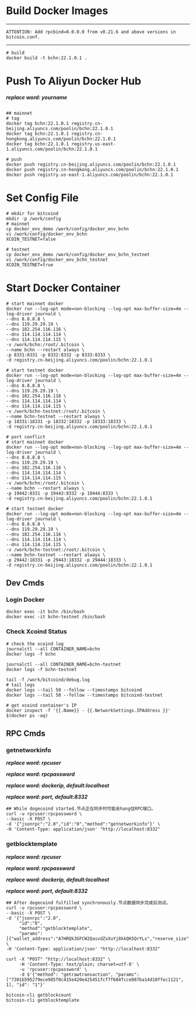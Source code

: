 # Build Docker Images
---
```
ATTENTION: Add rpcbind=0.0.0.0 from v0.21.6 and above versions in bitcoin.conf.
```
---

```shell
# build 
docker build -t bchn:22.1.0.1 .
```

# Push To Aliyun Docker Hub
___replace word: yourname___

```shell

## mainnet
# tag
docker tag bchn:22.1.0.1 registry.cn-beijing.aliyuncs.com/poolin/bchn:22.1.0.1
docker tag bchn:22.1.0.1 registry.cn-hongkong.aliyuncs.com/poolin/bchn:22.1.0.1
docker tag bchn:22.1.0.1 registry.us-east-1.aliyuncs.com/poolin/bchn:22.1.0.1

# push
docker push registry.cn-beijing.aliyuncs.com/poolin/bchn:22.1.0.1
docker push registry.cn-hongkong.aliyuncs.com/poolin/bchn:22.1.0.1
docker push registry.us-east-1.aliyuncs.com/poolin/bchn:22.1.0.1
```

# Set Config File

```shell
# mkdir for bitcoind
mkdir -p /work/config
# mainnet
cp docker_env_demo /work/config/docker_env_bchn
vi /work/config/docker_env_bchn
XCOIN_TESTNET=false

# testnet
cp docker_env_demo /work/config/docker_env_bchn_testnet
vi /work/config/docker_env_bchn_testnet
XCOIN_TESTNET=true
```

# Start Docker Container
```shell
# start mainnet docker
docker run --log-opt mode=non-blocking --log-opt max-buffer-size=4m --log-driver journald \
--dns 8.8.8.8 \
--dns 119.29.29.19 \
--dns 182.254.116.116 \
--dns 114.114.114.114 \
--dns 114.114.114.115 \
-v /work/bchn:/root/.bitcoin \
--name bchn --restart always \
-p 8331:8331 -p 8332:8332 -p 8333:8333 \
-d registry.cn-beijing.aliyuncs.com/poolin/bchn:22.1.0.1

# start testnet docker
docker run --log-opt mode=non-blocking --log-opt max-buffer-size=4m --log-driver journald \
--dns 8.8.8.8 \
--dns 119.29.29.19 \
--dns 182.254.116.116 \
--dns 114.114.114.114 \
--dns 114.114.114.115 \
-v /work/bchn-testnet:/root/.bitcoin \
--name bchn-testnet --restart always \
-p 18331:18331 -p 18332:18332 -p 18333:18333 \
-d registry.cn-beijing.aliyuncs.com/poolin/bchn:22.1.0.1

# port conflict
# start mainnet docker
docker run --log-opt mode=non-blocking --log-opt max-buffer-size=4m --log-driver journald \
--dns 8.8.8.8 \
--dns 119.29.29.19 \
--dns 182.254.116.116 \
--dns 114.114.114.114 \
--dns 114.114.114.115 \
-v /work/bchn:/root/.bitcoin \
--name bchn --restart always \
-p 19442:8331 -p 19443:8332 -p 19444:8333 \
-d registry.cn-beijing.aliyuncs.com/poolin/bchn:22.1.0.1

# start testnet docker
docker run --log-opt mode=non-blocking --log-opt max-buffer-size=4m --log-driver journald \
--dns 8.8.8.8 \
--dns 119.29.29.19 \
--dns 182.254.116.116 \
--dns 114.114.114.114 \
--dns 114.114.114.115 \
-v /work/bchn-testnet:/root/.bitcoin \
--name bchn-testnet --restart always \
-p 29442:18331 -p 29443:18332 -p 29444:18333 \
-d registry.cn-beijing.aliyuncs.com/poolin/bchn:22.1.0.1
```

## Dev Cmds

### Login Docker

```shell
docker exec -it bchn /bin/bash
docker exec -it bchn-testnet /bin/bash
```

### Check Xcoind Status

```shell
# check the xcoind log
journalctl --all CONTAINER_NAME=bchn
docker logs -f bchn

journalctl --all CONTAINER_NAME=bchn-testnet
docker logs -f bchn-testnet

tail -f /work/bitcoind/debug.log
# tail logs
docker logs --tail 50 --follow --timestamps bitcoind
docker logs --tail 50 --follow --timestamps bitcoind-testnet

# get xcoind container's IP
docker inspect -f '{{.Name}} - {{.NetworkSettings.IPAddress }}' $(docker ps -aq)
```

## RPC Cmds

### getnetworkinfo

___replace word: rpcuser___

___replace word: rpcpassword___

___replace word: dockerip, default:localhost___

___replace word: port, default:8332___

```shell
## While dogecoind started.节点正在同步时可能会hang住RPC端口。
curl -u rpcuser:rpcpassword \
--basic -X POST \
-d '{"jsonrpc":"2.0","id":"0","method":"getnetworkinfo"}' \
-H 'Content-Type: application/json' "http://localhost:8332"
```

### getblocktemplate

___replace word: rpcuser___

___replace word: rpcpassword___

___replace word: dockerip, default:localhost___

___replace word: port, default:8332___

```shell
## After dogecoind fulfilled synchronously.节点数据同步完成后测试。
curl -u rpcuser:rpcpassword \
--basic -X POST \
-d '{"jsonrpc":"2.0",
     "id":"0",
     "method":"getblocktemplate",
     "params":[{"wallet_address":"A7HRQk3GFCW2QasvdZxXuYj8kkQK5QrYLs","reserve_size":8}]}' \
-H 'Content-Type: application/json' "http://localhost:8332"
```

```
curl -X "POST" "http://localhost:8332" \
     -H 'Content-Type: text/plain; charset=utf-8' \
     -u 'rpcuser:rpcpassword' \
     -d $'{"method": "getrawtransaction", "params": ["7301b595279ece985f0c415e420e425451fcf7f684fcce087ba14d10ffec1121", 1], "id": "1"}'
```

```
bitcoin-cli getblockcount
bitcoin-cli getblocktemplate
```

